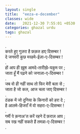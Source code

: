 ```yaml
---
layout: single
title:  "eeza-e-december"
classes: wide
date:   2021-12-30 7:55:01 +0530
categories: ghazal urdu
tags: ghazal
---
```

.<br>
करते  हुए गुज़रा है फ़क़त हाए दिसम्बर !<br>
दे जनवरी कुछ मरहमे-ईज़ा-ए-दिसम्बर !<br>
.<br>
हों आप ही ख़ुश  आमदे-तारीख़े-यकुम पर ;<br>
जाता हूँ मैं पढ़ने को जनाज़ा-ए-दिसम्बर !<br>
.<br>
जब वो ही नहीं साथ तो फिर मेरी बला से ;<br>
जाता है जो कल, आज चला जाए दिसम्बर !<br>
.<br>
ठंडक में जो दुनिया के किनारों को हरा दे ;<br>
है आलमे-हिजराँ में वो सहरा-ए-दिसम्बर !<br>
.<br>
गर्मी पे क़नाअ'त करें रहने दें फ़राज़ आप ;<br>
सब रख नहीं सकते हैं तमन्ना-ए-दिसम्बर !<br>
.<br>
